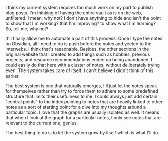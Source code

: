I think my current system requires too much work on my part to publish blog posts. I'm thinking of having the entire vault as is on the web, unfiltered. I mean, why not? I don't have anything to hide and isn't the point to show that I'm working? that I'm improving? to show what I'm learning? So, tell me, why not? 

It'll finally allow me to automate a part of this process. Once I type the notes on Obsidian, all I need to do is push before the notes and yeeted to the interwebs. I think that's reasonable. Besides, the other sections in the original website that I created to add things such as hobbies, previous projects, and resource recommendations ended up being abandoned. I could easily do that here with a cluster of notes, without deliberately trying even. The system takes care of itself; I can't believe I didn't think of this earlier. 

The best system is one that naturally emerges, I'll just let the notes speak for themselves rather than try to force them to adhere to some predefined structure that limits their usefulness to me. I could always just add certain "central points" to the index pointing to notes that are heavily linked to other notes as a sort of starting point for a dive into my thoughts around a particular topic. I love that the graphs are usually isolated as well. It means that when I look at the graph for a particular notes, I only see notes that are relevant to the current one, genius.

The best thing to do is to let the system grow by itself which is what I'll do.